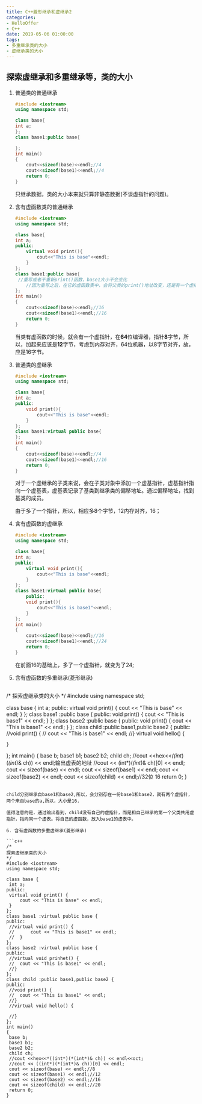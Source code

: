 ```yaml
---
title: C++菱形继承和虚继承2
categories:
- HelloOffer
- C++
date: 2019-05-06 01:00:00
tags:
- 多重继承类的大小
- 虚继承类的大小
---
```


## 探索虚继承和多重继承等，类的大小

1. 普通类的普通继承

   ```c++
   #include <iostream>
   using namespace std;
   
   class base{
   int a;
   };
   class base1:public base{
   
   };
   int main()
   {
       cout<<sizeof(base)<<endl;//4
       cout<<sizeof(base1)<<endl;//4
       return 0;
   }
   ```

   只继承数据，类的大小本来就只算非静态数据(不谈虚指针的问题)。
   
2. 含有虚函数类的普通继承
   
   ```C++
   #include <iostream>
   using namespace std;
   
   class base{
   int a;
   public:
       virtual void print(){
           cout<<"This is base"<<endl;
       }
   };
   class base1:public base{
   	//重写或者不重新print()函数，base1大小不会变化
       //因为重写之后，在它的虚函数表中，会将父类的print()地址改变，还是有一个虚指针
   };
   int main()
   {
       cout<<sizeof(base)<<endl;//16
       cout<<sizeof(base1)<<endl;//16
       return 0;
   }
   ```
   
   当类有虚函数的时候，就会有一个虚指针，在**64**位编译器，指针**8**字节，所以，加起来应该是**12**字节，考虑到内存对齐，64位机器，以8字节对齐，故，应是16字节。
   
3. 普通类的虚继承

   ```C++
   #include <iostream>
   using namespace std;
   
   class base{
   int a;
   public:
       void print(){
           cout<<"This is base"<<endl;
       }
   };
   class base1:virtual public base{
   };
   int main()
   {
       cout<<sizeof(base)<<endl;//4
       cout<<sizeof(base1)<<endl;//16
       return 0;
   }
   ```

   对于一个虚继承的子类来说，会在子类对象中添加一个虚基指针，虚基指针指向一个虚基表，虚基表记录了基类到继承类的偏移地址。通过偏移地址，找到基类的成员。

   由于多了一个指针，所以，相应多8个字节，12内存对齐，16；

4. 含有虚函数的虚继承

   ```c++
   #include <iostream>
   using namespace std;
   
   class base{
   int a;
   public:
       virtual void print(){
           cout<<"This is base"<<endl;
       }
   };
   class base1:virtual public base{
       public:
       void print(){
           cout<<"This is base1"<<endl;
       }
   };
   int main()
   {
       cout<<sizeof(base)<<endl;//16
       cout<<sizeof(base1)<<endl;//24
       return 0;
   }
   ```

   在前面16的基础上，多了一个虚指针，就变为了24;

5. 含有虚函数的多重继承(菱形继承)

   ```C++
/*
   探索虚继承类的大小
   */
   #include <iostream>
   using namespace std;
   
   class base {
   	int a;
   public:
   	virtual void print() {
   		cout << "This is base" << endl;
   	}
   };
   class base1 :public base {
   public:
   	void print() {
   			cout << "This is base1" << endl;
   		}
   };
   class base2 :public base {
   public:
   	void print() {
   		cout << "This is base1" << endl;
   	}
   };
   class child :public base1,public base2 {
   public:
   	//void print() {
   	//	cout << "This is base1" << endl;
   	//}
   	virtual void hello() {
   
   	}
   };
   int main()
   {
   	base b;
   	base1 b1;
   	base2 b2;
   	child ch;
   	//cout <<hex<<*((int*)(*(int*)& ch)) << endl;输出虚表的地址
   	//cout << (int*)(*(int*)& ch)[0] << endl;
   	cout << sizeof(base) << endl;
   	cout << sizeof(base1) << endl;
   	cout << sizeof(base2) << endl;
   	cout << sizeof(child) << endl;//32位 16
   	return 0;
   }
   ```
   
   child分别继承自base1和base2,所以，会分别存在一份base1和base2，就有两个虚指针，两个来自base的a,所以，大小是16.
   
   值得注意的是，通过输出看到，child没有自己的虚指针，而是和自己继承的第一个父类共用虚指针，指向同一个虚表。将自己的虚函数，放入base1的虚表中。
   
6. 含有虚函数的多重虚继承(菱形继承)
   
   ```c++
   /*
   探索虚继承类的大小
   */
   #include <iostream>
   using namespace std;
   
   class base {
   	int a;
   public:
   	virtual void print() {
   		cout << "This is base" << endl;
   	}
   };
   class base1 :virtual public base {
   public:
   	//virtual void print() {
   	//		cout << "This is base1" << endl;
   	//	}
   };
   class base2 :virtual public base {
   public:
   	//virtual void prinhet() {
   	//	cout << "This is base1" << endl;
   	//}
   };
   class child :public base1,public base2 {
   public:
   	//void print() {
   	//	cout << "This is base1" << endl;
   	//}
   	//virtual void hello() {
   
   	//}
   };
   int main()
   {
   	base b;
   	base1 b1;
   	base2 b2;
   	child ch;
   	//cout <<hex<<*((int*)(*(int*)& ch)) << endl<<oct;
   	//cout << ((int*)(*(int*)& ch))[0] << endl;
   	cout << sizeof(base) << endl;//8
   	cout << sizeof(base1) << endl;//12
   	cout << sizeof(base2) << endl;//16
   	cout << sizeof(child) << endl;//20
   	return 0;
   }
   ```
   
   
   
   